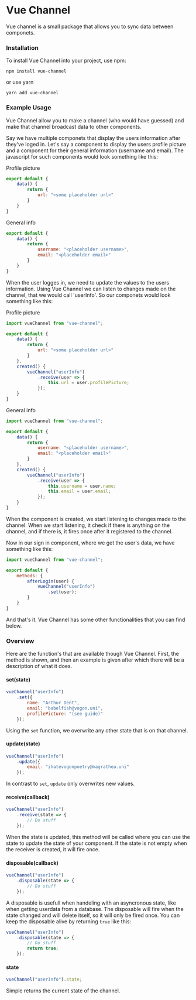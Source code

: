 # Vue Channel

Vue channel is a small package that allows you to sync data between componets.

### Installation

To install Vue Channel into your project, use npm:

```
npm install vue-channel
```

or use yarn

```
yarn add vue-channel
```

### Example Usage

Vue Channel allow you to make a channel (who would have guessed) and make that channel broadcast data to other components.

Say we have multiple componets that display the users information after they've loged in. Let's say a component to display the users profile picture and a component for their general information (username and email). The javascript for such components would look something like this:

Profile picture

```javascript
export default {
    data() {
        return {
            url: "<some placeholder url>"
        }
    }
}
```

General info

```javascript
export default {
    data() {
        return {
            username: "<placeholder username>",
            email: "<placeholder email>"
        }
    }
}
```

When the user logges in, we need to update the values to the users information. Using Vue Channel we can listen to changes made on the channel, that we would call 'userInfo'. So our componets would look something like this:

Profile picture

```javascript
import vueChannel from "vue-channel";

export default {
    data() {
        return {
            url: "<some placeholder url>"
        }
    },
    created() {
        vueChannel("userInfo")
            .receive(user => {
				this.url = user.profilePicture;
            });
    }
}
```

General info

```javascript
import vueChannel from "vue-channel";

export default {
    data() {
        return {
            username: "<placeholder username>",
            email: "<placeholder email>"
        }
    },
    created() {
        vueChannel("userInfo")
            .receive(user => {
				this.username = user.name;
            	this.email = user.email;
            });
    }
}
```

When the component is created, we start listening to changes made to the channel. When we start listening, it check if there is anything on the channel, and if there is, it fires once after it registered to the channel.

Now in our sign in component, where we get the user's data, we have something like this:

```javascript
import vueChannel from "vue-channel";

export default {
    methods: {
        afterLogin(user) {
            vueChannel("userInfo")
            	.set(user);
        }
    }
}
```

And that's it. Vue Channel has some other functionalities that you can find below.

### Overview

Here are the function's that are available though Vue Channel. First, the method is shown, and then an example is given after which there will be a description of what it does.

#### set(state)

```javascript
vueChannel("userInfo")
    .set({
		name: "Arthur Dent",
    	email: "babelfish@vogon.uni",
    	profilePicture: "(see guide)"
    });
```

Using the `set` function, we overwrite any other state that is on that channel.

#### update(state)

```javascript
vueChannel("userInfo")
    .update({
    	email: "ihatevogonpoetry@magrathea.uni"
    });
```

In contrast to `set`, `update` only overwrites new values.

#### receive(callback)

```javascript
vueChannel("userInfo")
	.receive(state => {
    	// Do stuff
	});
```

When the state is updated, this method will be called where you can use the state to update the state of your component. If the state is not empty when the receiver is created, it will fire once.

#### disposable(callback)

```javascript
vueChannel("userInfo")
	.disposable(state => {
    	// Do stuff
	});
```

A disposable is usefull when handeling with an asyncronous state, like when getting userdata from a database. The disposable will fire when the state changed and will delete itself, so it will only be fired once. You can keep the disposable alive by returning `true` like this:

```javascript
vueChannel("userInfo")
	.disposable(state => {
    	// Do stuff
    	return true;
	});
```

#### state

```javascript
vueChannel("userInfo").state;
```

Simple returns the current state of the channel.